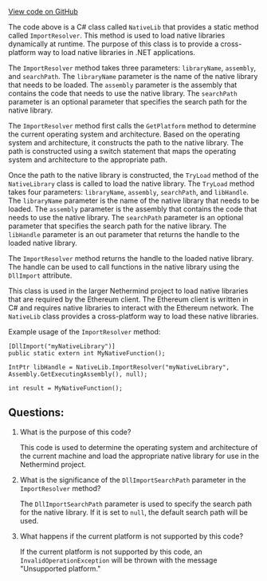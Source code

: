 [View code on GitHub](https://github.com/NethermindEth/nethermind/src/Nethermind/Nethermind.Native/NativeLib.cs)

The code above is a C# class called `NativeLib` that provides a static method called `ImportResolver`. This method is used to load native libraries dynamically at runtime. The purpose of this class is to provide a cross-platform way to load native libraries in .NET applications. 

The `ImportResolver` method takes three parameters: `libraryName`, `assembly`, and `searchPath`. The `libraryName` parameter is the name of the native library that needs to be loaded. The `assembly` parameter is the assembly that contains the code that needs to use the native library. The `searchPath` parameter is an optional parameter that specifies the search path for the native library. 

The `ImportResolver` method first calls the `GetPlatform` method to determine the current operating system and architecture. Based on the operating system and architecture, it constructs the path to the native library. The path is constructed using a switch statement that maps the operating system and architecture to the appropriate path. 

Once the path to the native library is constructed, the `TryLoad` method of the `NativeLibrary` class is called to load the native library. The `TryLoad` method takes four parameters: `libraryName`, `assembly`, `searchPath`, and `libHandle`. The `libraryName` parameter is the name of the native library that needs to be loaded. The `assembly` parameter is the assembly that contains the code that needs to use the native library. The `searchPath` parameter is an optional parameter that specifies the search path for the native library. The `libHandle` parameter is an out parameter that returns the handle to the loaded native library. 

The `ImportResolver` method returns the handle to the loaded native library. The handle can be used to call functions in the native library using the `DllImport` attribute. 

This class is used in the larger Nethermind project to load native libraries that are required by the Ethereum client. The Ethereum client is written in C# and requires native libraries to interact with the Ethereum network. The `NativeLib` class provides a cross-platform way to load these native libraries. 

Example usage of the `ImportResolver` method:

```
[DllImport("myNativeLibrary")]
public static extern int MyNativeFunction();

IntPtr libHandle = NativeLib.ImportResolver("myNativeLibrary", Assembly.GetExecutingAssembly(), null);

int result = MyNativeFunction();
```
## Questions: 
 1. What is the purpose of this code?
    
    This code is used to determine the operating system and architecture of the current machine and load the appropriate native library for use in the Nethermind project.

2. What is the significance of the `DllImportSearchPath` parameter in the `ImportResolver` method?
    
    The `DllImportSearchPath` parameter is used to specify the search path for the native library. If it is set to `null`, the default search path will be used.

3. What happens if the current platform is not supported by this code?
    
    If the current platform is not supported by this code, an `InvalidOperationException` will be thrown with the message "Unsupported platform."